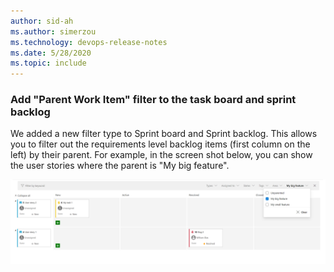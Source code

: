 ```yaml
---
author: sid-ah
ms.author: simerzou
ms.technology: devops-release-notes
ms.date: 5/28/2020
ms.topic: include
---
```

### Add "Parent Work Item" filter to the task board and sprint backlog

We added a new filter type to Sprint board and Sprint backlog. This allows you to filter out the requirements level backlog items (first column on the left) by their parent. For example, in the screen shot below, you can show the user stories where the parent is &quot;My big feature&quot;.

![img](../../media/170-boards-0-0.png)
